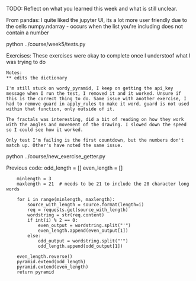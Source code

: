 TODO: Reflect on what you learned this week and what is still unclear.

From pandas:
I quite liked the jupyter UI, its a lot more user friendly due to the cells
numpy.ndarray - occurs when the list you're including does not contain a number

python ../course/week5/tests.py

Exercises:
These exercises were okay to complete once I understoof what I was trying to do 

    Notes:
    ** edits the dictionary

    I'm still stuck on wordy_pyramid, I keep on getting the api_key message when I run the test, I removed it and it worked. Unsure if this is the correct thing to do. Same issue with another exercise, I had to remove guard in apply_rules to make it word, guard is not used within that function, only outside of it.

    The fractals was interesting, did a bit of reading on how they work with the angles and movement of the drawing. I slowed down the speed so I could see how it worked.

    Only test I'm failing is the first countdown, but the numbers don't match up. Other's have noted the same issue.

python ../course/new_exercise_getter.py   




Previous code:
    odd_length = []
        even_length = []

        minlength = 3
        maxlength = 21  # needs to be 21 to include the 20 character long words

        for i in range(minlength, maxlength):
            source_with_length = source.format(length=i)
            req = requests.get(source_with_length)
            wordstring = str(req.content)
            if int(i) % 2 == 0:
                even_output = wordstring.split("'")
                even_length.append(even_output[1])
            else:
                odd_output = wordstring.split("'")
                odd_length.append(odd_output[1])

        even_length.reverse()
        pyramid.extend(odd_length)
        pyramid.extend(even_length)
        return pyramid
 